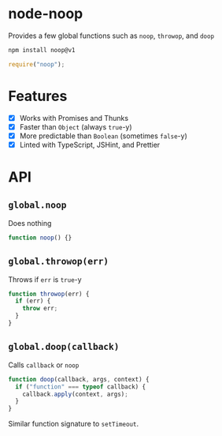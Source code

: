 # node-noop

Provides a few global functions such as `noop`, `throwop`, and `doop`

```bash
npm install noop@v1
```

```js
require("noop");
```

# Features

- [x] Works with Promises and Thunks
- [x] Faster than `Object` (always `true`-y)
- [x] More predictable than `Boolean` (sometimes `false`-y)
- [x] Linted with TypeScript, JSHint, and Prettier

# API

## `global.noop`

Does nothing

```js
function noop() {}
```

## `global.throwop(err)`

Throws if `err` is `true`-y

```js
function throwop(err) {
  if (err) {
    throw err;
  }
}
```

## `global.doop(callback)`

Calls `callback` or `noop`

```js
function doop(callback, args, context) {
  if ("function" === typeof callback) {
    callback.apply(context, args);
  }
}
```

Similar function signature to `setTimeout`.
